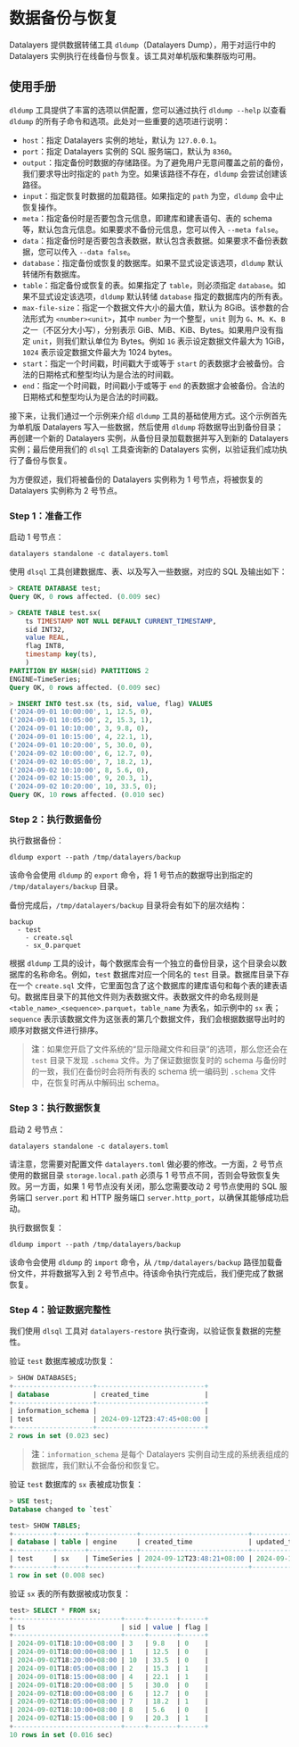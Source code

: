 # 数据备份与恢复
Datalayers 提供数据转储工具 `dldump`（Datalayers Dump），用于对运行中的 Datalayers 实例执行在线备份与恢复。该工具对单机版和集群版均可用。

## 使用手册
`dldump` 工具提供了丰富的选项以供配置，您可以通过执行 `dldump --help` 以查看 `dldump` 的所有子命令和选项。此处对一些重要的选项进行说明：
- `host`：指定 Datalayers 实例的地址，默认为 `127.0.0.1`。
- `port`：指定 Datalayers 实例的 SQL 服务端口，默认为 `8360`。
- `output`：指定备份时数据的存储路径。为了避免用户无意间覆盖之前的备份，我们要求导出时指定的 `path` 为空。如果该路径不存在，`dldump` 会尝试创建该路径。
- `input`：指定恢复时数据的加载路径。如果指定的 `path` 为空，`dldump` 会中止恢复操作。
- `meta`：指定备份时是否要包含元信息，即建库和建表语句、表的 schema 等，默认包含元信息。如果要求不备份元信息，您可以传入 `--meta false`。
- `data`：指定备份时是否要包含表数据，默认包含表数据。如果要求不备份表数据，您可以传入 `--data false`。
- `database`：指定备份或恢复的数据库。如果不显式设定该选项，`dldump` 默认转储所有数据库。
- `table`：指定备份或恢复的表。如果指定了 `table`，则必须指定 `database`。如果不显式设定该选项，`dldump` 默认转储 `database` 指定的数据库内的所有表。
- `max-file-size`：指定一个数据文件大小的最大值，默认为 8GiB。该参数的合法形式为 `<number><unit>`，其中 `number` 为一个整型，`unit` 则为 `G`、`M`、`K`、`B` 之一（不区分大小写），分别表示 GiB、MiB、KiB、Bytes。如果用户没有指定 `unit`，则我们默认单位为 Bytes。例如 `1G` 表示设定数据文件最大为 1GiB，`1024` 表示设定数据文件最大为 1024 bytes。
- `start`：指定一个时间戳，时间戳大于或等于 `start` 的表数据才会被备份。合法的日期格式和整型均认为是合法的时间戳。
- `end`：指定一个时间戳，时间戳小于或等于 `end` 的表数据才会被备份。合法的日期格式和整型均认为是合法的时间戳。

接下来，让我们通过一个示例来介绍 `dldump` 工具的基础使用方式。这个示例首先为单机版 Datalayers 写入一些数据，然后使用 `dldump` 将数据导出到备份目录；再创建一个新的 Datalayers 实例，从备份目录加载数据并写入到新的 Datalayers 实例；最后使用我们的 `dlsql` 工具查询新的 Datalayers 实例，以验证我们成功执行了备份与恢复。

为方便叙述，我们将被备份的 Datalayers 实例称为 1 号节点，将被恢复的 Datalayers 实例称为 2 号节点。

### Step 1：准备工作
启动 1 号节点：
``` shell
datalayers standalone -c datalayers.toml
```

使用 `dlsql` 工具创建数据库、表、以及写入一些数据，对应的 SQL 及输出如下：
``` sql
> CREATE DATABASE test; 
Query OK, 0 rows affected. (0.009 sec)

> CREATE TABLE test.sx(
    ts TIMESTAMP NOT NULL DEFAULT CURRENT_TIMESTAMP,
    sid INT32,
    value REAL,
    flag INT8,
    timestamp key(ts),
    )
PARTITION BY HASH(sid) PARTITIONS 2
ENGINE=TimeSeries;
Query OK, 0 rows affected. (0.009 sec)

> INSERT INTO test.sx (ts, sid, value, flag) VALUES
('2024-09-01 10:00:00', 1, 12.5, 0),
('2024-09-01 10:05:00', 2, 15.3, 1),
('2024-09-01 10:10:00', 3, 9.8, 0),
('2024-09-01 10:15:00', 4, 22.1, 1),
('2024-09-01 10:20:00', 5, 30.0, 0),
('2024-09-02 10:00:00', 6, 12.7, 0),
('2024-09-02 10:05:00', 7, 18.2, 1),
('2024-09-02 10:10:00', 8, 5.6, 0),
('2024-09-02 10:15:00', 9, 20.3, 1),
('2024-09-02 10:20:00', 10, 33.5, 0);
Query OK, 10 rows affected. (0.010 sec)
```

### Step 2：执行数据备份
执行数据备份：
``` shell
dldump export --path /tmp/datalayers/backup
```
该命令会使用 `dldump` 的 `export` 命令，将 1 号节点的数据导出到指定的 `/tmp/datalayers/backup` 目录。

备份完成后，`/tmp/datalayers/backup` 目录将会有如下的层次结构：
```
backup
  - test
    - create.sql
    - sx_0.parquet
```
根据 `dldump` 工具的设计，每个数据库会有一个独立的备份目录，这个目录会以数据库的名称命名。例如，`test` 数据库对应一个同名的 `test` 目录。数据库目录下存在一个 `create.sql` 文件，它里面包含了这个数据库的建库语句和每个表的建表语句。数据库目录下的其他文件则为表数据文件。表数据文件的命名规则是 `<table_name>_<sequence>.parquet`，`table_name` 为表名，如示例中的 `sx` 表；`sequence` 表示该数据文件为这张表的第几个数据文件，我们会根据数据导出时的顺序对数据文件进行排序。

> **注**：如果您开启了文件系统的“显示隐藏文件和目录”的选项，那么您还会在 `test` 目录下发现 `.schema` 文件。为了保证数据恢复时的 schema 与备份时的一致，我们在备份时会将所有表的 schema 统一编码到 `.schema` 文件中，在恢复时再从中解码出 schema。

### Step 3：执行数据恢复
启动 2 号节点：
``` shell
datalayers standalone -c datalayers.toml
```
请注意，您需要对配置文件 `datalayers.toml` 做必要的修改。一方面，2 号节点使用的数据目录 `storage.local.path` 必须与 1 号节点不同，否则会导致恢复失败。另一方面，如果 1 号节点没有关闭，那么您需要改动 2 号节点使用的 SQL 服务端口 `server.port` 和 HTTP 服务端口 `server.http_port`，以确保其能够成功启动。

执行数据恢复：
``` shell
dldump import --path /tmp/datalayers/backup
```
该命令会使用 `dldump` 的 `import` 命令，从 `/tmp/datalayers/backup` 路径加载备份文件，并将数据写入到 2 号节点中。待该命令执行完成后，我们便完成了数据恢复。

### Step 4：验证数据完整性
我们使用 `dlsql` 工具对 `datalayers-restore` 执行查询，以验证恢复数据的完整性。

验证 `test` 数据库被成功恢复：
``` sql
> SHOW DATABASES;
+--------------------+---------------------------+
| database           | created_time              |
+--------------------+---------------------------+
| information_schema |                           |
| test               | 2024-09-12T23:47:45+08:00 |
+--------------------+---------------------------+
2 rows in set (0.023 sec)
```
> **注**：`information_schema` 是每个 Datalayers 实例自动生成的系统表组成的数据库，我们默认不会备份和恢复它。

验证 `test` 数据库的 `sx` 表被成功恢复：
``` sql
> USE test;
Database changed to `test`

test> SHOW TABLES;
+----------+-------+------------+---------------------------+---------------------------+
| database | table | engine     | created_time              | updated_time              |
+----------+-------+------------+---------------------------+---------------------------+
| test     | sx    | TimeSeries | 2024-09-12T23:48:21+08:00 | 2024-09-12T23:48:21+08:00 |
+----------+-------+------------+---------------------------+---------------------------+
1 row in set (0.008 sec)
```

验证 `sx` 表的所有数据被成功恢复：
``` sql
test> SELECT * FROM sx; 
+---------------------------+-----+-------+------+
| ts                        | sid | value | flag |
+---------------------------+-----+-------+------+
| 2024-09-01T18:10:00+08:00 | 3   | 9.8   | 0    |
| 2024-09-01T18:00:00+08:00 | 1   | 12.5  | 0    |
| 2024-09-02T18:20:00+08:00 | 10  | 33.5  | 0    |
| 2024-09-01T18:05:00+08:00 | 2   | 15.3  | 1    |
| 2024-09-01T18:15:00+08:00 | 4   | 22.1  | 1    |
| 2024-09-01T18:20:00+08:00 | 5   | 30.0  | 0    |
| 2024-09-02T18:00:00+08:00 | 6   | 12.7  | 0    |
| 2024-09-02T18:05:00+08:00 | 7   | 18.2  | 1    |
| 2024-09-02T18:10:00+08:00 | 8   | 5.6   | 0    |
| 2024-09-02T18:15:00+08:00 | 9   | 20.3  | 1    |
+---------------------------+-----+-------+------+
10 rows in set (0.016 sec)
```
